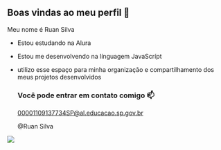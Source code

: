 ## Boas vindas ao meu perfil 🖤

Meu nome é Ruan Silva

- Estou estudando na Alura
- Estou me desenvolvendo na línguagem JavaScrípt
- utilizo esse espaço para minha organização e compartilhamento dos meus projetos desenvolvidos

   ### Você pode entrar em contato comigo 📫

  00001109137734SP@al.educacao.sp.gov.br
  
  @Ruan Silva

![](https://media1.tenor.com/m/jJyOs3wBChEAAAAC/spiderman-superhero.gif)
  
